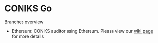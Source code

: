 # CONIKS Go

Branches overview

* Ethereum: CONIKS auditor using Ethereum. Please view our [wiki page](https://github.com/coast-team/coniks-go/wiki/Blockchain-as-auditors) for more details